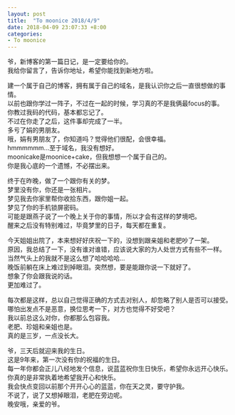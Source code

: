 ```yaml
---
layout: post
title:  "To moonice 2018/4/9"
date: 2018-04-09 23:07:33 +8:00
categories: 
- To moonice
---
```


爷，新博客的第一篇日记，是一定要给你的。  
我给你留言了，告诉你地址，希望你能找到新地方啦。


建一个属于自己的博客，拥有属于自己的域名，是我认识你之后一直很想做的事情。  
以前也跟你学过一阵子，不过在一起的时候，学习真的不是我俩最focus的事。  
你教过我码的代码，基本都忘记了。  
不过在你走了之后，这件事却完成了一半。  
多亏了娟的男朋友。  
哦，娟有男朋友了，你知道吗？觉得他们很配，会很幸福。  
hmmmmmm...至于域名，我没有想好。  
moonicake是moonice+cake，但我想想一个属于自己的。  
你是我心底的一个遗憾，不必摆出来。


终于在昨晚，做了一个跟你有关的梦。  
梦里没有你，你还是一张相片。  
梦见我去你家里帮你收拾东西，跟你姐一起。  
梦见了你的手机锁屏密码。  
可能是跟燕子说了一个晚上关于你的事情，所以才会有这样的梦境吧。  
醒来之后没有特别难过，毕竟梦里的日子，每天都在重复。


今天姐姐出院了，本来想好好庆祝一下的，没想到跟亲姐和老肥吵了一架。  
原因，我总结了一下，没有谁对谁错，应该说大家的为人处世方式有些不一样。  
当然气头上的我就不是这么想了哈哈哈哈...  
晚饭前躺在床上难过到掉眼泪。突然想，要是能跟你说一下就好了。  
想象了你会跟我说的话。  
更加难过了。


每次都是这样，总以自己觉得正确的方式去对别人，却忽略了别人是否可以接受。  
哪怕出发点不是恶意，换位思考一下，对方也觉得不好受吧？  
我以前总这么对你，你都那么包容我。  
老肥、珍姐和亲姐也是。  
真的是三岁，一点没长大。


爷，三天后就迎来我的生日。  
这是9年来，第一次没有你的祝福的生日。  
每一年你都会正儿八经地发个信息，说蓝蓝祝你生日快乐，希望你永远开心快乐。  
你真的是非常执着地希望我开心和快乐。  
我会快点变回以前那个开开心心的蓝蓝，你在天之灵，要守护我。  
不说了，说了又想掉眼泪，老肥在旁边呢。  
晚安哦，亲爱的爷。